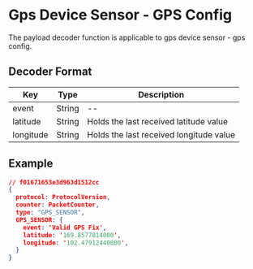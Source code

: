 # Gps Device Sensor - GPS Config

The payload decoder function is applicable to gps device sensor - gps config.


## Decoder Format

| Key                   | Type    | Description                                               |
| --------------------- | ------- | --------------------------------------------------------- |
| event                 | String  | --                                                        |
| latitude              | String  | Holds the last received latitude value                    |
| longitude             | String  | Holds the last received longitude value                   |

## Example

```json
// f01671653e3d963d1512cc
{
  protocol: ProtocolVersion,
  counter: PacketCounter,
  type: "GPS_SENSOR",
  GPS_SENSOR: {
    event: 'Valid GPS Fix',
    latitude: '169.8577814000',
    longitude: '102.47912440000',
  }
}
```
